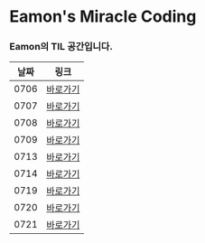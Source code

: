 # Eamon's Miracle Coding 

### Eamon의 TIL 공간입니다.

| 날짜 | 링크         |
| ---- | ------------ |
| 0706 | [바로가기](https://github.com/GleamingStar/miracle-coding/blob/eamon/TIL/TIL_210706.md) |
| 0707 | [바로가기](https://github.com/GleamingStar/miracle-coding/blob/eamon/TIL/TIL_210707.md) |
| 0708 | [바로가기](https://github.com/GleamingStar/miracle-coding/blob/eamon/TIL/TIL_210708.md) |
| 0709 | [바로가기](https://github.com/GleamingStar/miracle-coding/blob/eamon/TIL/TIL_210709.md) |
| 0713 | [바로가기](https://github.com/GleamingStar/miracle-coding/blob/eamon/TIL/TIL_210713.md) |
| 0714 | [바로가기](https://github.com/GleamingStar/miracle-coding/blob/eamon/TIL/TIL_210714.md) |
| 0719 | [바로가기](https://github.com/GleamingStar/miracle-coding/blob/eamon/TIL/TIL_210719.md) |
| 0720 | [바로가기](https://github.com/GleamingStar/miracle-coding/blob/eamon/TIL/TIL_210720.md) |
| 0721 | [바로가기](https://github.com/GleamingStar/miracle-coding/blob/eamon/TIL/TIL_210721.md) |